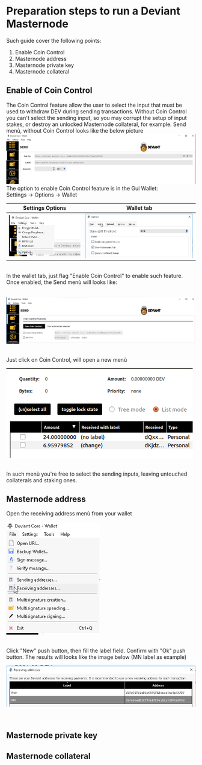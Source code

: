 # Preparation steps to run a Deviant Masternode<br />
Such guide cover the following points:<br />
1. Enable Coin Control
2. Masternode address
3. Masternode private key
4. Masternode collateral<br />

## Enable of Coin Control<br />
The Coin Control feature allow the user to select the input that must be used to withdraw DEV during sending transactions. Without Coin Control you can't select the sending input, so you may corrupt the setup of input stakes, or destroy an unlocked Masternode collateral, for example.
Send menù, without Coin Control looks like the below picture
<br />
![No Coin Control](/images/noCoinControl.png)
<br />
The option to enable Coin Control feature is in the Gui Wallet:<br />
Settings -> Options -> Wallet<br />

Settings Options | Wallet tab
---------------- | ----------
![GUI-options](/images/GUI-options.png) | ![flagCoinControl](/images/flagCoinControl.png)

<br />
In the wallet tab, just flag "Enable Coin Control" to enable such feature.
Once enabled, the Send menù will looks like:<br />
<br />
<p><img src="/images/boxCoinControl.png" alt="CoinControl" /></p>
<br />
Just click on Coin Control, will open a new menù
<br />
<p><img src="/images/intoCoinControl.png" /></p>
<br />
In such menù you're free to select the sending inputs, leaving untouched collaterals and staking ones.

## Masternode address
Open the receiving address menù from your wallet<br />
<p><img src="/images/rec-address.png" /></p>
<br />
Click "New" push button, then fill the label field. Confirm with "Ok" push button.
The results will looks like the image below (MN label as example)
<br />
<p><img src="/images/mn-label.png" /></p>
<br />

## Masternode private key


## Masternode collateral


